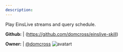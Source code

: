 ```yaml
---
description: 
---
```

Play EinsLive streams and query schedule.

**Github:** | (https://github.com/domcross/einslive-skill)

**Owner:** | [@domcross](https://github.com/domcross) ![avatart](https://avatars1.githubusercontent.com/u/39655102?v=4)

